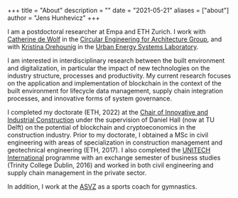+++
title = "About"
description = ""
date = "2021-05-21"
aliases = ["about"]
author = "Jens Hunhevicz"
+++

I am a  postdoctoral researcher at Empa and ETH Zurich. I work with <a target="_blank" rel="noopener noreferrer" href="https://cea.ibi.ethz.ch/people/catherine_de_wolf.html">Catherine de Wolf</a> in the <a target="_blank" rel="noopener noreferrer" href="https://cea.ibi.ethz.ch/">Circular Engineering for Architecture Group</a>, and with <a target="_blank" rel="noopener noreferrer" href="https://www.empa.ch/web/s313/kristina-orehounig">Kristina Orehounig</a> in the <a target="_blank" rel="noopener noreferrer" href="https://www.empa.ch/web/s313">Urban Energy Systems Laboratory</a>.

I am interested in interdisciplinary research between the built environment and digitalization, in particular the impact of new technologies on the industry structure, processes and productivity. My current research focuses on the application and implementation of blockchain in the context of the built environment for lifecycle data management, supply chain integration processes, and innovative forms of system governance.

I completed my doctorate (ETH, 2022) at the <a target="_blank" rel="noopener noreferrer" href="https://ic.ibi.ethz.ch/">Chair of Innovative and Industrial Construction</a> under the supervision of Daniel Hall (now at TU Delft) on the potential of blockchain and cryptoeconomics in the construction industry. Prior to my doctorate, I obtained a MSc in civil engineering with areas of specialization in construction management and geotechnical engineering (ETH, 2017). I also completed the <a target="_blank" rel="noopener noreferrer" href="https://unitech-international.org/">UNITECH International</a> programme with an exchange semester of business studies (Trinity College Dublin, 2016) and worked in both civil engineering and supply chain management in the private sector.

In addition, I work at the <a target="_blank" rel="noopener noreferrer" href="https://asvz.ch/sport/45680-manege">ASVZ</a> as a sports coach for gymnastics.
